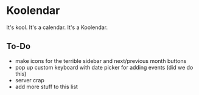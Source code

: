 # Koolendar
It's kool. It's a calendar. It's a Koolendar. 

## To-Do
* make icons for the terrible sidebar and next/previous month buttons
* pop up custom keyboard with date picker for adding events (did we do this)
* server crap
* add more stuff to this list
